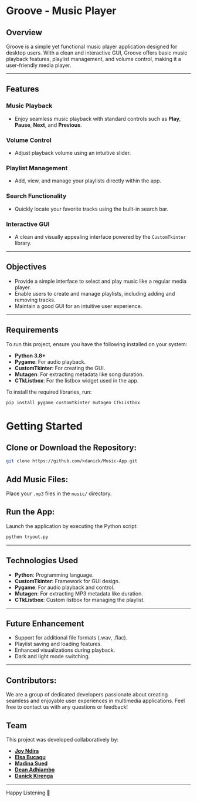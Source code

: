 # Groove - Music Player

## Overview
Groove is a simple yet functional music player application designed for desktop users. With a clean and interactive GUI, Groove offers basic music playback features, playlist management, and volume control, making it a user-friendly media player.

---

## Features
### **Music Playback**
- Enjoy seamless music playback with standard controls such as **Play**, **Pause**, **Next**, and **Previous**.
### **Volume Control**
- Adjust playback volume using an intuitive slider.
### **Playlist Management**
- Add, view, and manage your playlists directly within the app.
### **Search Functionality**
- Quickly locate your favorite tracks using the built-in search bar.
### **Interactive GUI**
- A clean and visually appealing interface powered by the `CustomTkinter` library.

---

## Objectives
- Provide a simple interface to select and play music like a regular media player.
- Enable users to create and manage playlists, including adding and removing tracks.
- Maintain a good GUI for an intuitive user experience.

---

## Requirements
To run this project, ensure you have the following installed on your system:
- **Python 3.8+**
- **Pygame**: For audio playback.
- **CustomTkinter**: For creating the GUI.
- **Mutagen**: For extracting metadata like song duration.
- **CTkListbox**: For the listbox widget used in the app.

To install the required libraries, run:
```bash
pip install pygame customtkinter mutagen CTkListbox

```
# Getting Started

## Clone or Download the Repository:
```bash
git clone https://github.com/kdanick/Music-App.git
```
## Add Music Files:
Place your `.mp3` files in the `music/` directory.

## Run the App:
Launch the application by executing the Python script:
```bash
python tryout.py
```
---

## Technologies Used
- **Python**: Programming language.
- **CustomTkinter**: Framework for GUI design.
- **Pygame**: For audio playback and control.
- **Mutagen**: For extracting MP3 metadata like duration.
- **CTkListbox**: Custom listbox for managing the playlist.

---

## Future Enhancement
- Support for additional file formats (.wav, .flac).
- Playlist saving and loading features.
- Enhanced visualizations during playback.
- Dark and light mode switching.

---

## Contributors:
We are a group of dedicated developers passionate about creating seamless and enjoyable user experiences in multimedia applications.
Feel free to contact us with any questions or feedback!

## Team
This project was developed collaboratively by:
- **[Joy Ndira](https://github.com/JoyNdira)**
- **[Elsa Bucagu](https://github.com/Bucagu)**
- **[Madina Sued](https://github.com/Madina2028)**
- **[Dean Adhiambo](https://github.com/NihilityStorm)**
- **[Danick Kirenga](https://github.com/kdanick/)**

---
Happy Listening 🎵

